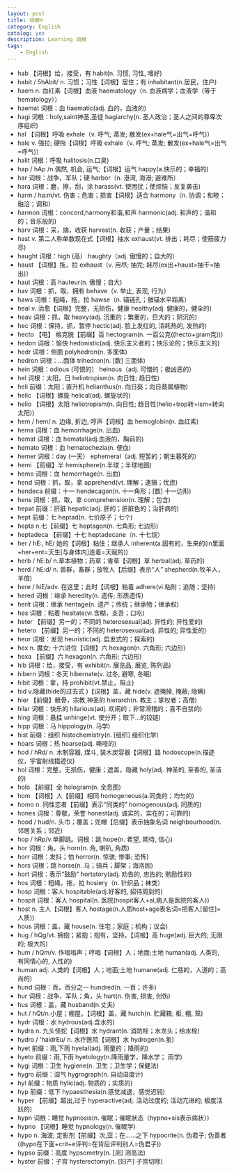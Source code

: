 ```yaml
---
layout: post
title: 词根H
category: English
catalog: yes
description: Learning 词根
tags:
    - English
---
```

* hab 【词根】给，接受，有  habit(n.  习惯, 习性, 嗜好)
* habit   / 5hAbit/  n. 习惯；习性【词根】居住；有 inhabitant(n.居民，住户)
* haem    n. 血红素【词根】血液    haematology（n. 血液病学；血液学（等于hematology））
* haemat  词根：血    haematic(adj. 血的，血液的)
* hagi    词根：holy,saint神圣,圣徒  hagiarchy(n. 圣人政治；圣人之间的尊卑次序组织)
* hal 【词根】呼吸  exhale（v.  呼气; 蒸发; 散发(ex+hale气=出气=呼气)）
* hale    v.  强拉; 硬拖【词根】呼吸    exhale（v.  呼气; 蒸发; 散发(ex+hale气=出气=呼气)）
* halit   词根：呼吸   halitosis(n.口臭)
* hap / hAp /n.偶然, 机会, 运气;【词根】运气  happy(a.快乐的；幸福的)
* har 词根：战争，军队；硬  harbor（n.  港湾, 海港; 避难所）
* hara    词根：磨，擦，刮，涂  harass(vt. 使困扰；使烦恼；反复袭击)
* harm    / ha:m/vt. 伤害；危害；损害【词根】适合   harmony（n. 协调；和睦；融洽；调和）
* harmon  词根：concord,harmony和谐,和声 harmonic(adj. 和声的；谐和的；音乐般的)
* harv    词根：采，摘，收获   harvest(n. 收获；产量；结果)
* hast    v.  第二人称单数现在式【词根】抽水 exhaust(vt. 排出；耗尽；使筋疲力尽)
* haught  词根：high  (高）    haughty（adj. 傲慢的；自大的）
* haust   【词根】拖，拉 exhaust（v.  用尽; 抽完; 耗尽(ex出+haust=抽干=抽出)）
* haut    词根：高    hauteur(n. 傲慢；自大)
* hav 词根：抓，取，拥有   behave（v.  举止, 表现, 行为）
* haws    词根：粗绳，拖，拉   hawse（n. 锚链孔；艏锚水平距离）
* heal    v.  治愈【词根】完整，无损伤，健康 healthy(adj. 健康的，健全的)
* heav    词根：抓，取  heavy(adj. 沉重的；繁重的，巨大的；阴沉的)
* hec 词根：保持，抓，暂停  hectic(adj.  脸上发红的, 消耗热的, 发热的)
* hecto   【电】 格克脱【前缀】百    hectogram(n.  一百公克((hecto+gram克)))
* hedon   词根：愉快   hedonistic(adj. 快乐主义者的；快乐论的；快乐主义的)
* hedr    词根：侧面   polyhedron(n. 多面体)
* hedron  词根：...面体    trihedron(n. [数] 三面体)
* hein    词根：odious  (可恨的）    heinous（adj. 可憎的；极凶恶的）
* hel 词根：太阳，日 heliotropism(n.  向日性; 趋日性)
* heli    前缀：太阳；直升机   helianthus(n. 向日葵；向日葵属植物)
* helic   【词根】螺旋  helical(adj.  螺旋状的)
* helio   【词根】太阳  heliotropism(n.  向日性; 趋日性(helio+trop转+ism=转向太阳))
* hem / hem/ n. 边缘, 折边, 哼声【词根】血   hemoglobin(n.  血红素)
* hema    词根：血    hemorrhage(n.  出血)
* hemat   词根：血    hematal(adj.血液的，胸前的)
* hemato  词根：血    hematochezia(n. 便血)
* hemer   词根：day  (一天）    ephemeral（adj. 短暂的；朝生暮死的）
* hemi    【前缀】半   hemisphere(n.半球；半球地图)
* hemo    词根：血    hemorrhage(n.  出血)
* hend    词根：抓，取，拿    apprehend(vt. 理解；逮捕；忧虑)
* hendeca 前缀：十一   hendecagon(n. 十一角形；[数] 十一边形)
* hens    词根：抓，取，拿    comprehension(n. 理解；包含)
* hepat   前缀：肝脏   hepatic(adj. 肝的；肝脏色的；治肝病的)
* hept    前缀：七    heptad(n. 七价原子；七个)
* hepta   n.七【前缀】七    heptagon(n.  七角形; 七边形)
* heptadeca   【前缀】十七  heptadecane（n. 十七烷）
* her / hE:, hE/  她的【词根】粘住；继承人    inherent(a.固有的，生来的(in里面+her+ent=天生[与身体内]连着=天赋的))
* herb    / hE:b/  n.草本植物；药草；香草【词根】草  herbal(adj.  草药的)
* herd    / hE:d/  n. 兽群，畜群；放牧人【后缀】表示“人”  shepherd(n.牧羊人，羊倌)
* here    / hiE/adv. 在这里；此时【词根】粘着 adhere(vi.粘附；追随；坚持)
* hered   词根：继承   heredity(n.  遗传; 形质遗传)
* herit   词根：继承   heritage(n. 遗产；传统；继承物；继承权)
* hes 词根：粘着   hesitate(vi.含糊，支吾；口吃)
* heter   【前缀】另一的；不同的 heterosexual(adj.  异性的; 异性爱的)
* hetero  【前缀】另一的；不同的 heterosexual(adj.  异性的; 异性爱的)
* heur    词根：发现   heuristic(adj. 启发式的；探索的)
* hex n.  魔女; 十六进位【词根】六   hexagon(n.  六角形; 六边形)
* hexa    【前缀】六   hexagon(n.  六角形; 六边形)
* hib 词根：给，接受，有   exhibit(n.  展览品, 展览, 陈列品)
* hibern  词根：冬天   hibernate(v.  过冬, 避寒, 冬眠)
* hibit   词根：拿，持  prohibit(vt.禁止，阻止)
* hid v.隐藏(hide的过去式 )【词根】盖，藏  hide(v.  遮掩掉, 掩蔽; 隐瞒)
* hier    【前缀】骶骨，宗教,神圣的   hierarch(n. 教主；掌权者；高僧)
* hilar   词根：快乐的  hilarious(adj. 欢闹的；非常滑稽的；喜不自禁的)
* hing    词根：悬挂   unhinge(vt. 使分开；取下…的铰链)
* hipp    词根：马    hippology(n. 马学)
* hist    前缀：组织   histochemistry(n. [组织] 组织化学)
* hoars   词根：热    hoarse(adj. 嘶哑的)
* hod / hRd/ n. 木制容器, 煤斗, 装木炭容器【词根】路  hodoscope(n.描迹仪，宇宙射线描迹仪)
* hol 词根：完整，无损伤，健康；遮盖，隐藏  holy(adj.  神圣的, 至善的, 圣洁的)
* holo    【前缀】全   hologram(n.  全息图)
* hom 【词根】人【前缀】相同 homogeneous(a.同类的；均匀的)
* homo    n.  同性恋者【前缀】表示“同类的” homogenous(adj.  同质的)
* hones   词根：尊敬，荣誉    honest(adj. 诚实的，实在的；可靠的)
* hood    / hud/n. 头巾；覆盖；兜帽【后缀】表示抽象名词 neighbourhood(n.邻居关系；邻近)
* hop / hRp/v.单脚跳。词根：跳    hope(n.  希望, 期待, 信心)
* hor 词根：角，头  horn(n.  角, 喇叭, 角质)
* horr    词根：发抖；怕 horror(n.  惊骇; 惨事; 恐怖)
* hors    词根：跳    horse(n. 马；骑兵；脚架；海洛因)
* hort    词根：表示“鼓励”   hortatory(adj.  劝告的, 忠告的; 勉励性的)
* hos 词根：粗绳，拖，拉   hosiery（n. 针织品；袜类）
* hosp    词根：客人   hospitable(adj.好客的, 招待周到的)
* hospit  词根：客人   hospital(n.  医院(hospit客人+al,病人是医院的客人))
* host    n.  主人【词根】客人    hostage(n.人质host+age表名词=把客人[留住]=人质))
* hous    词根：盖，藏  house(n. 住宅；家庭；机构；议会)
* hug / hQg/vt. 拥抱；紧抱；抱有，坚持。【词根】高 huge(adj.  巨大的; 无限的; 极大的)
* hum / hQm/v. 作嗡嗡声；哼唱【词根】人；地面;土地 human(adj.  人类的, 有同情心的, 人性的)
* human   adj.  人类的【词根】人；地面;土地    humane(adj. 仁慈的，人道的；高尚的)
* hund    词根：百，百分之一   hundred(n. 一百；许多)
* hur 词根：战争，军队；角，头    hurt(n. 伤害, 损害, 创伤)
* hus 词根：盖，藏  husband(n.丈夫)
* hut / hQt/n.小屋；棚屋。【词根】盖，藏   hutch(n. 贮藏箱; 柜, 棚, 笼)
* hydr    词根：水    hydrous(adj.含水的)
* hydra   n.  九头怪蛇【词根】水   hydrant(n. 消防栓；水龙头；给水栓)
* hydro   / 'haidrEu/ n. 水疗医院【词根】水    hydrogen(n.氢)
* hyet    前缀：雨,下雨     hyetal(adj. 雨量的；降雨的)
* hyeto   前缀：雨,下雨     hyetology(n.降雨量学，降水学； 雨学)
* hygi    词根：卫生   hygiene(n. 卫生；卫生学；保健法)
* hygro   前缀：湿气   hygrograph(n. 自动湿度计)
* hyl 前缀：物质   hylic(adj. 物质的；实质的)
* hyp 前缀：低下   hypaesthesia(n.感觉减退，感觉迟钝)
* hyper   【前缀】超出,过于   hyperactive(adj.  活动过度的; 活动亢进的; 极度活跃的)
* hypn    词根：睡觉   hypnosis(n. 催眠；催眠状态（hypno+sis表示病状）)
* hypno   【词根】睡觉  hypnology(n.  催眠学)
* hypo    n.  海波; 定影剂【前缀】次,亚；在……之下    hypocrite(n.  伪君子; 伪善者((hypo在下面+crit+e评判=在背后评判别人=伪君子))
* hypso   前缀：高度   hypsometry(n. [测] 测高法)
* hyster  前缀：子宫   hysterectomy(n. [妇产] 子宫切除)
